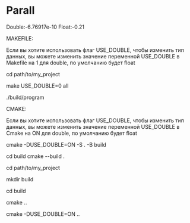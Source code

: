 # Parall
Double:-6.76917e-10
Float:-0.21

MAKEFILE:

Если вы хотите использовать флаг USE_DOUBLE, чтобы изменить тип данных, вы можете изменить значение переменной USE_DOUBLE в Makefile на 1 для double, по умолчанию будет float

cd path/to/my_project

make USE_DOUBLE=0 all

./build/program






CMAKE:

Если вы хотите использовать флаг USE_DOUBLE, чтобы изменить тип данных, вы можете изменить значение переменной USE_DOUBLE в Cmake на ON для double, по умолчанию будет float

cmake -DUSE_DOUBLE=ON -S . -B build
   
cd build
cmake --build .
   


cd path/to/my_project

mkdir build

cd build

cmake ..

cmake -DUSE_DOUBLE=ON ..


  
   

